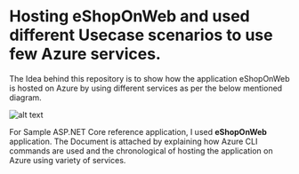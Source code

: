 
# Hosting eShopOnWeb and used different Usecase scenarios to use few Azure services.

The Idea behind this repository is to show how the application eShopOnWeb is hosted on Azure by using different services as per the below mentioned diagram.

![alt text](https://lh3.googleusercontent.com/3pRyPApLt643SvTUValrpxWT1mYjnDuzSOfXLSC3jE4X7htHs2pmz7suSiUoZeQgfJQcQd6GzRLb7HeaNr2ho7tXrG9jzd8bmuFkTVaxluSHLWK24v1n0P4GyPOvpCHRNIDrqYE_bLJstWMhXQTIjHcN-aSXqhuzggnmZVcWfvNtWf93rItoy8R2X0zcm4AbY74VBDEA70nnzLm6H3KiRE9JcLiSRoYW3PYvJTOHGri1zf8duyD0L9oKmoN49o7elz1wFE8ykQmzDBJoaJGPzwNr-vxP6rUfJpROidsD9cePbo4mWFyk41yYFOcgt2uwUi1H5ebTzAbczMbnjM7gLAAEzE-0bLVQM2KgFCP3w2alOhoF_ouBRT8phjGP3vHzlwtp3e7kBhaIvWT-Z3O_pxqKOsduvcJdlUEL_-d0FiXNh7Q4PH8RLCDawaRYr6SItQ2QjNRrbYUnQZOJ30BDG8XWrp5-NVm3QpnnHzgJN7a16sm-lrGBzzT4C5RpaAiqKq1gELSe2Xih785WOVSiV_oAgFePLG8RtYgyP2ytc6jC7pi7416im5hA_HB51Yi0QQof2KVdxEH9EmAmnDJ2sLTNtXY-fPVAxWWKiasPGM17-jmzm2up_e5uhLTFu7QdEX23u-L7BUYVGqKxM-TzHHLHoXQwucIa-E0rwz7V_Lwt5nwv0RHfk0NhbOiOCzFTuYB0ODLnRfrjyRAIUwYTZ5I=w558-h545-no?authuser=0)

For Sample ASP.NET Core reference application, I used **eShopOnWeb** application. The Document is attached by explaining how Azure CLI commands are used and the chronological of hosting the application on Azure using variety of services.
